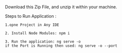 
Download this Zip File, and unzip it within your machine.
  
   Steps to Run Application :

    1.opne Project in Any IDE

    2. Install Node Modules: npm i

    3. Run the application: ng serve -o
    if the Port is Running then used: ng serve -o --port



